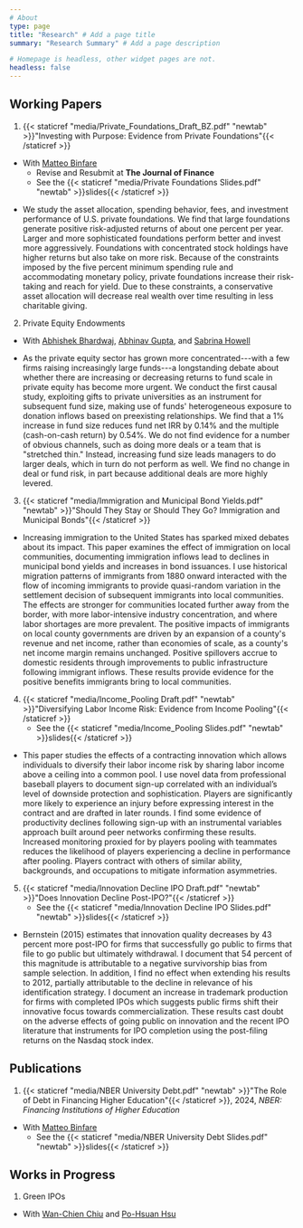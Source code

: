 ```yaml
---
# About
type: page
title: "Research" # Add a page title
summary: "Research Summary" # Add a page description

# Homepage is headless, other widget pages are not.
headless: false
---
```


## __Working Papers__

1. {{< staticref "media/Private_Foundations_Draft_BZ.pdf" "newtab" >}}"Investing with Purpose: Evidence from Private Foundations"{{< /staticref >}}
* With [Matteo Binfare](https://sites.google.com/site/matteobinfare/)
    + Revise and Resubmit at __The Journal of Finance__
    + See the {{< staticref "media/Private Foundations Slides.pdf" "newtab" >}}slides{{< /staticref >}}
+ We study the asset allocation, spending behavior, fees, and investment performance of U.S. private foundations. We find that large foundations generate positive risk-adjusted returns of about one percent per year. Larger and more sophisticated foundations perform better and invest more aggressively. Foundations with concentrated stock holdings have higher returns but also take on more risk. Because of the constraints imposed by the five percent minimum spending rule and accommodating monetary policy, private foundations increase their risk-taking and reach for yield. Due to these constraints, a conservative asset allocation will decrease real wealth over time resulting in less charitable giving.

2. Private Equity Endowments
* With [Abhishek Bhardwaj](https://www.abhishek-bhardwaj.com/), [Abhinav Gupta](https://www.kenan-flagler.unc.edu/faculty/directory/abhinav-gupta/), and [Sabrina Howell](https://www.stern.nyu.edu/faculty/bio/sabrina-howell)
+ As the private equity sector has grown more concentrated---with a few firms raising increasingly large funds---a longstanding debate about whether there are increasing or decreasing returns to fund scale in private equity has become more urgent. We conduct the first causal study, exploiting gifts to private universities as an instrument for subsequent fund size, making use of funds' heterogeneous exposure to donation inflows based on preexisting relationships. We find that a 1\% increase in fund size reduces fund net IRR by 0.14\% and the multiple (cash-on-cash return) by 0.54\%. We do not find evidence for a number of obvious channels, such as doing more deals or a team that is "stretched thin." Instead, increasing fund size leads managers to do larger deals, which in turn do not perform as well. We find no change in deal or fund risk, in part because additional deals are more highly levered.

3. {{< staticref "media/Immigration and Municipal Bond Yields.pdf" "newtab" >}}"Should They Stay or Should They Go? Immigration and Municipal Bonds"{{< /staticref >}} 
+ Increasing immigration to the United States has sparked mixed debates about its impact. This paper examines the effect of immigration on local communities, documenting immigration inflows lead to declines in municipal bond yields and increases in bond issuances. I use historical migration patterns of immigrants from 1880 onward interacted with the flow of incoming immigrants to provide quasi-random variation in the settlement decision of subsequent immigrants into local communities. The  effects are stronger for communities located further away from the border, with more labor-intensive industry concentration, and where labor shortages are more prevalent. The positive impacts of immigrants on local county governments are driven by an expansion of a county's revenue and net income, rather than economies of scale, as a county's net income margin remains unchanged. Positive spillovers accrue to domestic residents through improvements to public infrastructure following immigrant inflows. These results provide evidence for the positive benefits immigrants bring to local communities.

4. {{< staticref "media/Income_Pooling Draft.pdf" "newtab" >}}"Diversifying Labor Income Risk: Evidence from Income Pooling"{{< /staticref >}}
    + See the {{< staticref "media/Income_Pooling Slides.pdf" "newtab" >}}slides{{< /staticref >}}
+ This paper studies the effects of a contracting innovation which allows individuals to diversify
their labor income risk by sharing labor income above a ceiling into a common pool. I use novel
data from professional baseball players to document sign-up correlated with an individual’s level
of downside protection and sophistication. Players are significantly more likely to experience an
injury before expressing interest in the contract and are drafted in later rounds. I find some
evidence of productivity declines following sign-up with an instrumental variables approach built
around peer networks confirming these results. Increased monitoring proxied for by players pooling with teammates reduces the likelihood of players experiencing a decline in performance after
pooling. Players contract with others of similar ability, backgrounds, and occupations to mitigate
information asymmetries.

    
5. {{< staticref "media/Innovation Decline IPO Draft.pdf" "newtab" >}}"Does Innovation Decline Post-IPO?"{{< /staticref >}}
    + See the {{< staticref "media/Innovation Decline IPO Slides.pdf" "newtab" >}}slides{{< /staticref >}}
+ Bernstein (2015) estimates that innovation quality decreases by 43 percent more post-IPO for firms that successfully go public to firms that file to     go public but ultimately withdrawal. I document that 54 percent of this magnitude is attributable to a negative survivorship bias from sample           selection. In addition, I find no effect when extending his results to 2012, partially attributable to the decline in relevance of his identification     strategy. I document an increase in trademark production for firms with completed IPOs which suggests public firms shift their innovative focus         towards commercialization. These results cast doubt on the adverse effects of going public on
    innovation and the recent IPO literature that instruments for IPO completion using
    the post-filing returns on the Nasdaq stock index.
    
## __Publications__
1. {{< staticref "media/NBER University Debt.pdf" "newtab" >}}"The Role of Debt in Financing Higher Education"{{< /staticref >}}, 2024, _NBER: Financing Institutions of Higher Education_
* With [Matteo Binfare](https://sites.google.com/site/matteobinfare/)
    + See the {{< staticref "media/NBER University Debt Slides.pdf" "newtab" >}}slides{{< /staticref >}}

## __Works in Progress__
1. Green IPOs
*  With [Wan-Chien Chiu](https://sites.google.com/site/wanchienchiu?pli=1) and [Po-Hsuan Hsu](http://oir.ctm.nthu.edu.tw/p/16-1487-164292.php)
 